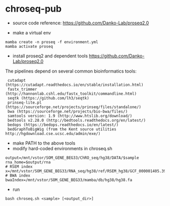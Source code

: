 # chroseq-pub
- source code reference: https://github.com/Danko-Lab/proseq2.0

- make a virtual env
```
mamba create -n proseq -f environment.yml
mamba activate proseq
```
- install proseq2 and dependent tools 
https://github.com/Danko-Lab/proseq2.0

The pipelines depend on several common bioinformatics tools:
```
 cutadapt (https://cutadapt.readthedocs.io/en/stable/installation.html)
 fastx_trimmer (http://hannonlab.cshl.edu/fastx_toolkit/commandline.html)
 seqtk (https://github.com/lh3/seqtk)
 prinseq-lite.pl (https://sourceforge.net/projects/prinseq/files/standalone/)
 bwa (https://sourceforge.net/projects/bio-bwa/files/)
 samtools version: 1.9 (http://www.htslib.org/download/)
 bedtools v2.28.0 (http://bedtools.readthedocs.org/en/latest/)
 bedops (https://bedops.readthedocs.io/en/latest/)
 bedGraphToBigWig (from the Kent source utilities http://hgdownload.cse.ucsc.edu/admin/exe/)
```
- make PATH to the above tools 
- modify hard-coded environments in chroseq.sh
```
output=/mnt/vstor/SOM_GENE_BEG33/ChRO_seq/hg38/DATA/$sample
rna_home=$output/rna
# RSEM index
x=/mnt/vstor/SOM_GENE_BEG33/RNA_seq/hg38/ref/RSEM_hg38/GCF_000001405.39_GRCh38.p13_genomic.primary_assembly.fna
# BWA index
bwaIndex=/mnt/vstor/SOM_GENE_BEG33/mamba/db/hg38/hg38.fa

```

- run
```
bash chroseq.sh <sample> [<output_dir>]
```
